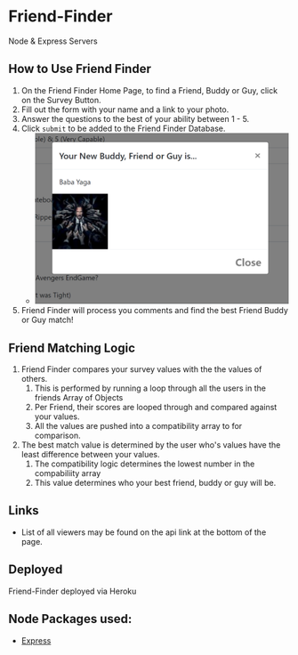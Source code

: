 # Friend-Finder
Node &amp; Express Servers

## How to Use Friend Finder
1. On the Friend Finder Home Page, to find a Friend, Buddy or Guy, click on the Survey Button.
2. Fill out the form with your name and a link to your photo.
3. Answer the questions to the best of your ability between 1 - 5. 
4. Click `submit` to be added to the Friend Finder Database.
    * ![Sample Match](assets/images/Sample.PNG)
5. Friend Finder will process you comments and find the best Friend Buddy or Guy match!

## Friend Matching Logic
1. Friend Finder compares your survey values with the the values of others.
    1. This is performed by running a loop through all the users in the friends Array of Objects
    2. Per Friend, their scores are looped through and compared against your values.
    3. All the values are pushed into a compatibility array to for comparison.
2. The best match value is determined by the user who's values have the least difference between your values.
    1. The compatibility logic determines the lowest number in the compabiliity array
    2. This value determines who your best friend, buddy or guy will be.

## Links
* List of all viewers may be found on the api link at the bottom of the page.

## Deployed
Friend-Finder deployed via Heroku 

## Node Packages used:
- [Express](https://www.npmjs.com/package/express)


